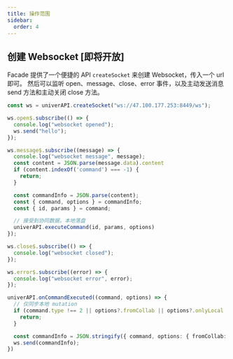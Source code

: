 ```yaml
---
title: 操作范围
sidebar:
  order: 4
---
```


## 创建 Websocket [即将开放]

Facade 提供了一个便捷的 API `createSocket` 来创建 Websocket，传入一个 url 即可。
然后可以监听 open、message、close、error 事件，以及主动发送消息 send 方法和主动关闭 close 方法。

```typescript title="main.ts"
const ws = univerAPI.createSocket("ws://47.100.177.253:8449/ws");

ws.open$.subscribe(() => {
  console.log("websocket opened");
  ws.send("hello");
});

ws.message$.subscribe((message) => {
  console.log("websocket message", message);
  const content = JSON.parse(message.data).content
  if (content.indexOf('command') === -1) {
    return;
  }

  const commandInfo = JSON.parse(content);
  const { command, options } = commandInfo;
  const { id, params } = command;

  // 接受到协同数据，本地落盘
  univerAPI.executeCommand(id, params, options)
});

ws.close$.subscribe(() => {
  console.log("websocket closed");
});

ws.error$.subscribe((error) => {
  console.log("websocket error", error);
});

univerAPI.onCommandExecuted((command, options) => {
  // 仅同步本地 mutation
  if (command.type !== 2 || options?.fromCollab || options?.onlyLocal || command.id === 'doc.mutation.rich-text-editing') {
    return;
  }

  const commandInfo = JSON.stringify({ command, options: { fromCollab: true } })
  ws.send(commandInfo);
})
```
